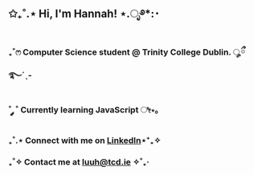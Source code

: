 ## ✩₊˚.⋆ Hi, I'm Hannah! ⋆.ೃ࿔*:･

### ₊˚ෆ Computer Science student @ Trinity College Dublin. ೄྀ࿐ˊˎ-

###  ˚ ༘ ˚ Currently learning <b>JavaScript</b>  ೀ⋆｡

###  ₊˚.⋆  Connect with me on <a href="www.linkedin.com/in/hannahlluu">LinkedIn</a>⋆⁺₊✧

###  ‎₊˚✧  Contact me at luuh@tcd.ie ✧˚₊‧
